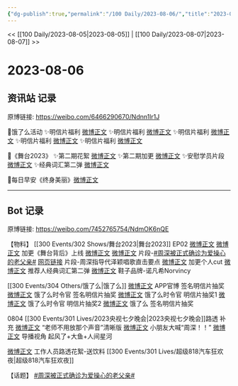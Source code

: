 ```yaml
---
{"dg-publish":true,"permalink":"/100 Daily/2023-08-06/","title":"2023-08-06","created":"2023-08-12T23:24:11.059+08:00","updated":"2023-08-25T13:00:12.308+08:00"}
---
```



<< [[100 Daily/2023-08-05\|2023-08-05]] | [[100 Daily/2023-08-07\|2023-08-07]] >>

# 2023-08-06

## 资讯站 记录

原博链接: https://weibo.com/6466290670/Ndnn1lr1J

🌟饿了么活动
✨明信片福利 [微博正文](https://weibo.com/6466290670/4931694257505983)
✨明信片福利 [微博正文](https://weibo.com/6466290670/4931699882329967)
✨明信片福利 [微博正文](https://weibo.com/6466290670/4931795105089828)
✨明信片福利 [微博正文](https://weibo.com/6466290670/4931795349144805)
✨明信片福利 [微博正文](https://weibo.com/6466290670/4931822624440350)

🌟《舞台2023》
✨第二期花絮 [微博正文](https://weibo.com/6466290670/4931875552104523)
✨第二期加更 [微博正文](https://weibo.com/6466290670/4931711530436577)
✨安慰学员片段 [微博正文](https://weibo.com/6466290670/4931671331967839)
✨经典词汇第二弹 [微博正文](https://weibo.com/6466290670/4931695520254551)

🌟每日早安《终身美丽》[微博正文](https://weibo.com/6466290670/4931668639744196)

---
## Bot 记录

原博链接: https://weibo.com/7452765754/NdmOK6nQE

【物料】
[[300 Events/302 Shows/舞台2023\|舞台2023]] EP02
[微博正文](https://weibo.com/7837775023/NdiW9l6Hj) [微博正文](https://weibo.com/2591595652/NdiTaE0CJ) 加更《舞台背后》上线
[微博正文](https://weibo.com/2110705772/NdhaJrLBp) [微博正文](http://weibo.com/1878335471/NdhefxdQT) 片段-[#周深被正式确诊为爱操心的老父亲#](https://s.weibo.com/weibo?q=%23%E5%91%A8%E6%B7%B1%E8%A2%AB%E6%AD%A3%E5%BC%8F%E7%A1%AE%E8%AF%8A%E4%B8%BA%E7%88%B1%E6%93%8D%E5%BF%83%E7%9A%84%E8%80%81%E7%88%B6%E4%BA%B2%23)
[网页链接](https://weibo.cn/sinaurl?u=http%3A%2F%2Fm.v.qq.com%2Fplay%2Fplay.html%3Fvid%3Ds0046bebdp6%26url_from%3Dshare%26second_share%3D0%26share_from%3Dcopy) 片段-周深指导代泽颖唱歌直击要点
[微博正文](http://weibo.com/6108895035/NdiP4xNej) 加更个人cut
[微博正文](https://weibo.com/7837775023/NdiuVwdFL) 推荐人经典词汇第二弹
[微博正文](http://weibo.com/2655392781/NdkXM0sHe) 鞋子品牌-诺凡希Norvincy

[[300 Events/304 Others/饿了么\|饿了么]]
[微博正文](http://weibo.com/5117812753/NdiskrqNd) APP官博 签名明信片抽奖
[微博正文](https://weibo.com/7756461320/Ndixbjtdz) 饿了么时令官 签名明信片抽奖
[微博正文](https://weibo.com/7756461320/NdkcgxrNq) 饿了么时令官 明信片抽奖1
[微博正文](https://weibo.com/7756461320/Ndkd7DabL) 饿了么时令官 明信片抽奖2
[微博正文](https://weibo.com/1282440983/NdlyWuzcT) 饿了么 签名明信片抽奖

0804 [[300 Events/301 Lives/2023央视七夕晚会\|2023央视七夕晚会]]路透 补充
[微博正文](http://weibo.com/5122158435/NddDZzLdh) “老师不用放那个声音”清晰版
[微博正文](http://weibo.com/6581119516/NdjvYB8ew) 小朋友大喊“周深！！”
[微博正文](http://weibo.com/7672672759/NddK88gi4) 导播视角 起风了+大鱼+人间星河

[微博正文](http://weibo.com/6461771161/NdiwTeGxM) 工作人员路透花絮-送饮料 [[300 Events/301 Lives/超级818汽车狂欢夜\|超级818汽车狂欢夜]]

【话题】
[#周深被正式确诊为爱操心的老父亲#](https://s.weibo.com/weibo?q=%23%E5%91%A8%E6%B7%B1%E8%A2%AB%E6%AD%A3%E5%BC%8F%E7%A1%AE%E8%AF%8A%E4%B8%BA%E7%88%B1%E6%93%8D%E5%BF%83%E7%9A%84%E8%80%81%E7%88%B6%E4%BA%B2%23)
